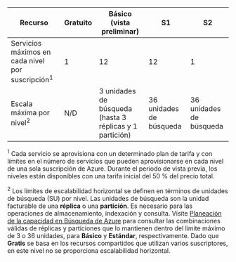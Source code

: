 Recurso|Gratuito|Básico (vista preliminar)|S1|S2
---|---|---|---|----
Servicios máximos en cada nivel por suscripción<sup>1</sup>|1 |12 |12 |1
Escala máxima por nivel<sup>2</sup>|N/D|3 unidades de búsqueda (hasta 3 réplicas y 1 partición)|36 unidades de búsqueda|36 unidades de búsqueda  

<sup>1</sup> Cada servicio se aprovisiona con un determinado plan de tarifa y con límites en el número de servicios que pueden aprovisionarse en cada nivel de una sola suscripción de Azure. Durante el periodo de vista previa, los niveles están disponibles con una tarifa inicial del 50 % del precio total.

<sup>2</sup> Los límites de escalabilidad horizontal se definen en términos de unidades de búsqueda (SU) por nivel. Las unidades de búsqueda son la unidad facturable de una **réplica** o una **partición**. Es necesario para las operaciones de almacenamiento, indexación y consulta. Visite [Planeación de la capacidad en Búsqueda de Azure](../articles/search/search-capacity-planning.md) para consultar las combinaciones válidas de réplicas y particiones que lo mantienen dentro del límite máximo de 3 o 36 unidades, para **Básico** y **Estándar**, respectivamente. Dado que **Gratis** se basa en los recursos compartidos que utilizan varios suscriptores, en este nivel no se proporciona escalabilidad horizontal.

<!---HONumber=AcomDC_0601_2016-->